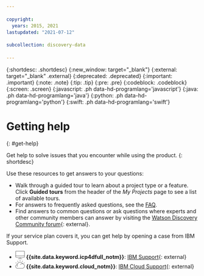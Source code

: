 ```yaml
---

copyright:
  years: 2015, 2021
lastupdated: "2021-07-12"

subcollection: discovery-data

---
```


{:shortdesc: .shortdesc}
{:new_window: target="_blank"}
{:external: target="_blank" .external}
{:deprecated: .deprecated}
{:important: .important}
{:note: .note}
{:tip: .tip}
{:pre: .pre}
{:codeblock: .codeblock}
{:screen: .screen}
{:javascript: .ph data-hd-programlang='javascript'}
{:java: .ph data-hd-programlang='java'}
{:python: .ph data-hd-programlang='python'}
{:swift: .ph data-hd-programlang='swift'}

# Getting help
{: #get-help}

Get help to solve issues that you encounter while using the product.
{: shortdesc}

Use these resources to get answers to your questions:

- Walk through a guided tour to learn about a project type or a feature. Click **Guided tours** from the header of the *My Projects* page to see a list of available tours.
- For answers to frequently asked questions, see the [FAQ](/docs/discovery-data?topic=discovery-data-faqs).
- Find answers to common questions or ask questions where experts and other community members can answer by visiting the [Watson Discovery Community forum](https://community.ibm.com/community/user/watsonapps/communities/community-home?CommunityKey=80650291-2ff4-4a43-9ff8-5188fdb9552f){: external}.

If your service plan covers it, you can get help by opening a case from IBM Support. 

- ![Cloud Pak for Data only](images/desktop.png) **{{site.data.keyword.icp4dfull_notm}}**: [IBM Support](https://www.ibm.com/mysupport/s/topic/0TO50000000IYkUGAW/cloud-pak-for-data){: external}
- ![IBM Cloud only](images/ibm-cloud.png) **{{site.data.keyword.cloud_notm}}**: [IBM Cloud Support](https://cloud.ibm.com/unifiedsupport/supportcenter){: external}